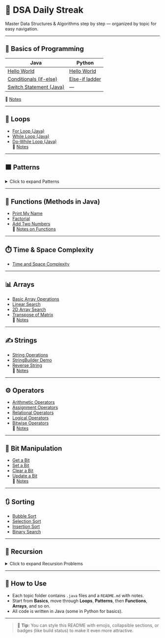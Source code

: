 # 🚀 DSA Daily Streak  

Master Data Structures & Algorithms step by step — organized by topic for easy navigation.

---

## 📘 Basics of Programming  

| Java | Python |
|-------|--------|
| [Hello World](Basics-of-Programming/Hello-world.java) | [Hello World](Basics-of-Programming/Hello-world.py) |
| [Conditionals (if-else)](Basics-of-Programming/condition1.java) | [Else-if ladder](Basics-of-Programming/elseifladder.py) |
| [Switch Statement (Java)](Basics-of-Programming/switchstmt.java) | — |

📄 [Notes](Basics-of-Programming/README.md)

---

## 🔄 Loops  

- [For Loop (Java)](Loops/forl.java)  
- [While Loop (Java)](Loops/whilel.java)  
- [Do-While Loop (Java)](Loops/dowhilel.java)  
📄 [Notes](Loops/README.md)

---

## 🟩 Patterns  

<details>
<summary>Click to expand Patterns</summary>

- [Solid Rectangle](Patterns/SolidRectangle.java)  
- [Hollow Rectangle](Patterns/HollowRectangle.java)  
- [Half Pyramid](Patterns/HalfPyramid.java)  
- [Inverted Half Pyramid](Patterns/InveredHalfPyramid.java)  
- [Inverted Half Pyramid 2](Patterns/InvertedHalfPyramid2.java)  
- [Half Pyramid with Numbers](Patterns/HalfPyramidWithNumbers.java)  
- [Inverted Half Pyramid with Numbers](Patterns/InvertedHalfPyramidwithNumbers.java)  
- [Floyd's Triangle](Patterns/FloydsTriangle.java)  
- [0-1 Triangle](Patterns/0-1Triangle.java)  
- [Butterfly Pattern](Patterns/Butterfly.java)  
- [Solid Rhombus](Patterns/SolidRhombus.java)  
- [Number Pyramid](Patterns/NumberPyramid.java)  
- [Palindromic Pattern](Patterns/PalindromicPattern.java)  
- [Diamond Pattern](Patterns/DiomandPattern.java)  

📄 [Notes](Patterns/README.md)

</details>

---

## 🧮 Functions (Methods in Java)

- [Print My Name](Functions/PrintMyName.java)  
- [Factorial](Functions/factorial.java)  
- [Add Two Numbers](Functions/add2nos.java)  
📄 [Notes on Functions](Functions/README.md)

---

## ⏱️ Time & Space Complexity  

- [Time and Space Complexity](Time-Space-Complexity.md)

---

## 📊 Arrays  

- [Basic Array Operations](Arrays/BasicArray.java)  
- [Linear Search](Arrays/LinearSearch.java)  
- [2D Array Search](Arrays/Search2D-Array.java)  
- [Transpose of Matrix](Arrays/TransposeMatrix.java)  
📄 [Notes](Arrays/ReadMe.md)

---

## ✍️ Strings  

- [String Operations](Strings/StringOperations.java)  
- [StringBuilder Demo](Strings/StringBuilderDemo.java)  
- [Reverse String](Strings/ReverseString.java)  
📄 [Notes](Strings/ReadMe.md)

---

## ⚙️ Operators  

- [Arithmetic Operators](Operators/Arithmatic.java)  
- [Assignment Operators](Operators/Assignment.java)  
- [Relational Operators](Operators/Relational.java)  
- [Logical Operators](Operators/Logical.java)  
- [Bitwise Operators](Operators/Bitwise.java)  
📄 [Notes](Operators/ReadMe.md)

---

## 🧩 Bit Manipulation  

- [Get a Bit](Bit-Manipulation/Get.java)  
- [Set a Bit](Bit-Manipulation/Set.java)  
- [Clear a Bit](Bit-Manipulation/Clear.java)  
- [Update a Bit](Bit-Manipulation/Update.java)  
📄 [Notes](Bit-Manipulation/ReadMe.md)

---

## 🔃 Sorting  

- [Bubble Sort](Sorting/BubbleSort.java)  
- [Selection Sort](Sorting/SelectionSort.java)  
- [Insertion Sort](Sorting/InsertionSort.java)  
- [Binary Search](Sorting/BinarySearch.java)

---

## 🔁 Recursion  

<details>
<summary>Click to expand Recursion Problems</summary>

- [Print using Recursion](Recurssion/PrintRecurssion.java)  
- [Sum of Natural Numbers](Recurssion/SumOfNaturalNumbers.java)  
- [Factorial](Recurssion/Factorial.java)  
- [Fibonacci](Recurssion/Fibonacci.java)  
- [Power of n](Recurssion/PowerOfn.java)  
- [Tower of Hanoi](Recurssion/TowerOfHanoi.java)  
- [Reverse String](Recurssion/ReverseString.java)  
- [First & Last Occurrence](Recurssion/FirstLastOccurrence.java)  
- [Strictly Sorted Array](Recurssion/StrictlySorted.java)  
- [Move All ‘x’ to End](Recurssion/MoveAllX.java)  
- [Remove Duplicates](Recurssion/RemoveDuplicates.java)  
- [All Subsequences](Recurssion/Subsequences.java)  
- [Keypad Combinations (Nokia)](Recurssion/KeypadCombinations.java)  
- [Unique Subsequences](Recurssion/UniqueSubsequences.java)  

</details>

---

## 🌟 How to Use  

- Each topic folder contains `.java` files and a `README.md` with notes.  
- Start from **Basics**, move through **Loops**, **Patterns**, then **Functions**, **Arrays**, and so on.  
- All code is written in Java (some in Python for basics).

---

> 📝 **Tip:** You can style this README with emojis, collapsible sections, or badges (like build status) to make it even more attractive.

